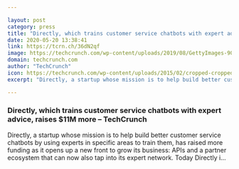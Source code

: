 ```yaml
---

layout: post
category: press
title: "Directly, which trains customer service chatbots with expert advice, raises $11M more"
date: 2020-05-20 13:38:41
link: https://tcrn.ch/36dN2qf
image: https://techcrunch.com/wp-content/uploads/2019/08/GettyImages-902453536.jpg?w=500
domain: techcrunch.com
author: "TechCrunch"
icon: https://techcrunch.com/wp-content/uploads/2015/02/cropped-cropped-favicon-gradient.png?w=180
excerpt: "Directly, a startup whose mission is to help build better customer service chatbots by using experts in specific areas to train them, has raised more funding as it opens up a new front to grow its business: APIs and a partner ecosystem that can now also tap into its expert network. Today Directly i…"

---
```


### Directly, which trains customer service chatbots with expert advice, raises $11M more – TechCrunch

Directly, a startup whose mission is to help build better customer service chatbots by using experts in specific areas to train them, has raised more funding as it opens up a new front to grow its business: APIs and a partner ecosystem that can now also tap into its expert network. Today Directly i…
